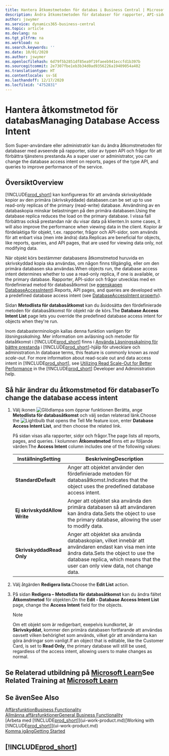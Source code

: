 ```yaml
---
title: Hantera åtkomstmetoden för databas i Business Central | Microsoft-dokument
description: Ändra åtkomstmetoden för databaser för rapporter, API-sidor och frågor.
author: jswymer
ms.service: dynamics365-business-central
ms.topic: article
ms.devlang: na
ms.tgt_pltfrm: na
ms.workload: na
ms.search.keywords: ''
ms.date: 10/01/2020
ms.author: jswymer
ms.openlocfilehash: 6d79f5b2851df85ea9f19faeeb941eccfd1b397b
ms.sourcegitcommit: 2e7307fbe1eb3b34d0ad9356226a19409054a402
ms.translationtype: HT
ms.contentlocale: sv-SE
ms.lasthandoff: 12/17/2020
ms.locfileid: "4752831"
---
```

# <a name="managing-database-access-intent"></a><span data-ttu-id="525ae-103">Hantera åtkomstmetod för databas</span><span class="sxs-lookup"><span data-stu-id="525ae-103">Managing Database Access Intent</span></span> 

<span data-ttu-id="525ae-104">Som Super-användare eller administratör kan du ändra åtkomstmetoden för databaser med avseende på rapporter, sidor av typen API och frågor för att förbättra tjänstens prestanda.</span><span class="sxs-lookup"><span data-stu-id="525ae-104">As a super user or administrator, you can change the database access intent on reports, pages of the type API, and queries to improve performance of the service.</span></span>

## <a name="overview"></a><span data-ttu-id="525ae-105">Översikt</span><span class="sxs-lookup"><span data-stu-id="525ae-105">Overview</span></span>

[!INCLUDE[prod_short](includes/prod_short.md)] <span data-ttu-id="525ae-106">kan konfigureras för att använda skrivskyddade kopior av den primära (skrivskyddade) databasen.</span><span class="sxs-lookup"><span data-stu-id="525ae-106">can be set up to use read-only replicas of the primary (read-write) database.</span></span> <span data-ttu-id="525ae-107">Användning av en databaskopia minskar belastningen på den primära databasen.</span><span class="sxs-lookup"><span data-stu-id="525ae-107">Using the database replica reduces the load on the primary database.</span></span> <span data-ttu-id="525ae-108">I vissa fall förbättras också prestandan när du visar data på klienten.</span><span class="sxs-lookup"><span data-stu-id="525ae-108">In some cases, it will also improve the performance when viewing data in the client.</span></span> <span data-ttu-id="525ae-109">Kopior är fördelaktiga för objekt, t.ex. rapporter, frågor och API-sidor, som används för att enbart visa (men inte ändra) data.</span><span class="sxs-lookup"><span data-stu-id="525ae-109">Replicas are beneficial for objects, like reports, queries, and API pages, that are used for viewing data only, not modifying data.</span></span>

<span data-ttu-id="525ae-110">När objekt körs bestämmer databasens åtkomstmetod huruvida en skrivskyddad kopia ska användas, om någon finns tillgänglig, eller om den primära databasen ska användas.</span><span class="sxs-lookup"><span data-stu-id="525ae-110">When objects run, the database access intent determines whether to use a read-only replica, if one is available, or the primary database.</span></span> <span data-ttu-id="525ae-111">Rapporter, API-sidor och frågor utvecklas med en fördefinierad metod för databasåtkomst (se [egenskapen DatabaseAccessIntent](/dynamics365/business-central/dev-itpro/developer/properties/devenv-dataaccessintent-property)).</span><span class="sxs-lookup"><span data-stu-id="525ae-111">Reports, API pages, and queries are developed with a predefined database access intent (see [DatabaseAccessIntent property](/dynamics365/business-central/dev-itpro/developer/properties/devenv-dataaccessintent-property)).</span></span>

<span data-ttu-id="525ae-112">Sidan **Metodlista för databasåtkomst** kan du åsidosätta den fördefinierade metoden för databasåtkomst för objekt när de körs.</span><span class="sxs-lookup"><span data-stu-id="525ae-112">The **Database Access Intent List** page lets you override the predefined database access intent for objects when they're run.</span></span>

<span data-ttu-id="525ae-113">Inom databasterminologin kallas denna funktion vanligen för *läsningsskalning*. Mer information om avläsning och metoder för dataåtkomst i [!INCLUDE[prod_short](includes/prod_short.md)] finns i [Använda Läsningsskalning för bättre prestanda](/dynamics365/business-central/dev-itpro/administration/database-read-scale-out-overview) i [!INCLUDE[prod_short](includes/prod_short.md)]-hjälp för utvecklare och administration.</span><span class="sxs-lookup"><span data-stu-id="525ae-113">In database terms, this feature is commonly known as *read scale-out*. For more information about read-scale out and data access intent in [!INCLUDE[prod_short](includes/prod_short.md)], see [Utilizing Read Scale-Out for Better Performance](/dynamics365/business-central/dev-itpro/administration/database-read-scale-out-overview) in the [!INCLUDE[prod_short](includes/prod_short.md)] Developer and Administration help.</span></span>

## <a name="to-change-the-database-access-intent"></a><span data-ttu-id="525ae-114">Så här ändrar du åtkomstmetod för databaser</span><span class="sxs-lookup"><span data-stu-id="525ae-114">To change the database access intent</span></span>

1. <span data-ttu-id="525ae-115">Välj ikonen ![Glödlampa som öppnar funktionen Berätta](media/ui-search/search_small.png "Berätta vad du vill göra"), ange **Metodlista för databasåtkomst** och välj sedan relaterad länk.</span><span class="sxs-lookup"><span data-stu-id="525ae-115">Choose the ![Lightbulb that opens the Tell Me feature](media/ui-search/search_small.png "Tell me what you want to do") icon, enter **Database Access Intent List**, and then choose the related link.</span></span>

    <span data-ttu-id="525ae-116">På sidan visas alla rapporter, sidor och frågor.</span><span class="sxs-lookup"><span data-stu-id="525ae-116">The page lists all reports, pages, and queries.</span></span> <span data-ttu-id="525ae-117">I kolumnen **Åtkomstmetod** finns ett av följande värden:</span><span class="sxs-lookup"><span data-stu-id="525ae-117">The **Access Intent** column includes one of the following values:</span></span>

    |<span data-ttu-id="525ae-118">**Inställning**</span><span class="sxs-lookup"><span data-stu-id="525ae-118">**Setting**</span></span>|<span data-ttu-id="525ae-119">**Beskrivning**</span><span class="sxs-lookup"><span data-stu-id="525ae-119">**Description**</span></span>|  
    |------------|-------------|  
    |<span data-ttu-id="525ae-120">**Standard**</span><span class="sxs-lookup"><span data-stu-id="525ae-120">**Default**</span></span>|<span data-ttu-id="525ae-121">Anger att objektet använder den fördefinierade metoden för databasåtkomst.</span><span class="sxs-lookup"><span data-stu-id="525ae-121">Indicates that the object uses the predefined database access intent.</span></span>|
    |<span data-ttu-id="525ae-122">**Ej skrivskydd**</span><span class="sxs-lookup"><span data-stu-id="525ae-122">**Allow Write**</span></span>|<span data-ttu-id="525ae-123">Anger att objektet ska använda den primära databasen så att användaren kan ändra data.</span><span class="sxs-lookup"><span data-stu-id="525ae-123">Sets the object to use the primary database, allowing the user to modify data.</span></span>|
    |<span data-ttu-id="525ae-124">**Skrivskyddad**</span><span class="sxs-lookup"><span data-stu-id="525ae-124">**Read Only**</span></span>|<span data-ttu-id="525ae-125">Anger att objektet ska använda databaskopian, vilket innebär att användaren endast kan visa men inte ändra data.</span><span class="sxs-lookup"><span data-stu-id="525ae-125">Sets the object to use the database replica, which means that the user can only view data, not change data.</span></span>|

2. <span data-ttu-id="525ae-126">Välj åtgärden **Redigera lista**.</span><span class="sxs-lookup"><span data-stu-id="525ae-126">Choose the **Edit List** action.</span></span>

3. <span data-ttu-id="525ae-127">På sidan **Redigera – Metodlista för databasåtkomst** kan du ändra fältet **Åtkomstmetod** för objekten.</span><span class="sxs-lookup"><span data-stu-id="525ae-127">On the **Edit - Database Access Intent List** page, change the **Access Intent** field for the objects.</span></span>

    > [!NOTE]
    > <span data-ttu-id="525ae-128">Om ett objekt som är redigerbart, exepelvis kundkortet, är **Skrivskyddat**, kommer den primära databasen fortfarande att användas oavsett vilken behörighet som används, vilket gör att användarna kan göra ändringar som vanligt.</span><span class="sxs-lookup"><span data-stu-id="525ae-128">If an object that is editable, like the Customer Card, is set to **Read Only**, the primary database will still be used, regardless of the access intent, allowing users to make changes as normal.</span></span>

## <a name="see-related-training-at-microsoft-learn"></a><span data-ttu-id="525ae-129">Se Relaterad utbildning på [Microsoft Learn](/learn/paths/deploy-configure-dynamics-365-business-central/)</span><span class="sxs-lookup"><span data-stu-id="525ae-129">See Related Training at [Microsoft Learn](/learn/paths/deploy-configure-dynamics-365-business-central/)</span></span>

## <a name="see-also"></a><span data-ttu-id="525ae-130">Se även</span><span class="sxs-lookup"><span data-stu-id="525ae-130">See Also</span></span>
[<span data-ttu-id="525ae-131">Affärsfunktion</span><span class="sxs-lookup"><span data-stu-id="525ae-131">Business Functionality</span></span>](across-business-functionality.md)  
[<span data-ttu-id="525ae-132">Allmänna affärsfunktioner</span><span class="sxs-lookup"><span data-stu-id="525ae-132">General Business Functionality</span></span>](ui-across-business-areas.md)  
<span data-ttu-id="525ae-133">[Arbeta med [!INCLUDE[prod_short](includes/prod_short.md)]](ui-work-product.md)</span><span class="sxs-lookup"><span data-stu-id="525ae-133">[Working with [!INCLUDE[prod_short](includes/prod_short.md)]](ui-work-product.md)</span></span>  
[<span data-ttu-id="525ae-134">Komma igång</span><span class="sxs-lookup"><span data-stu-id="525ae-134">Getting Started</span></span>](product-get-started.md)    

## [!INCLUDE[prod_short](includes/free_trial_md.md)]  
